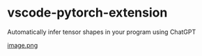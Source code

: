 # vscode-pytorch-extension

Automatically infer tensor shapes in your program using ChatGPT

[image.png](image.png)

